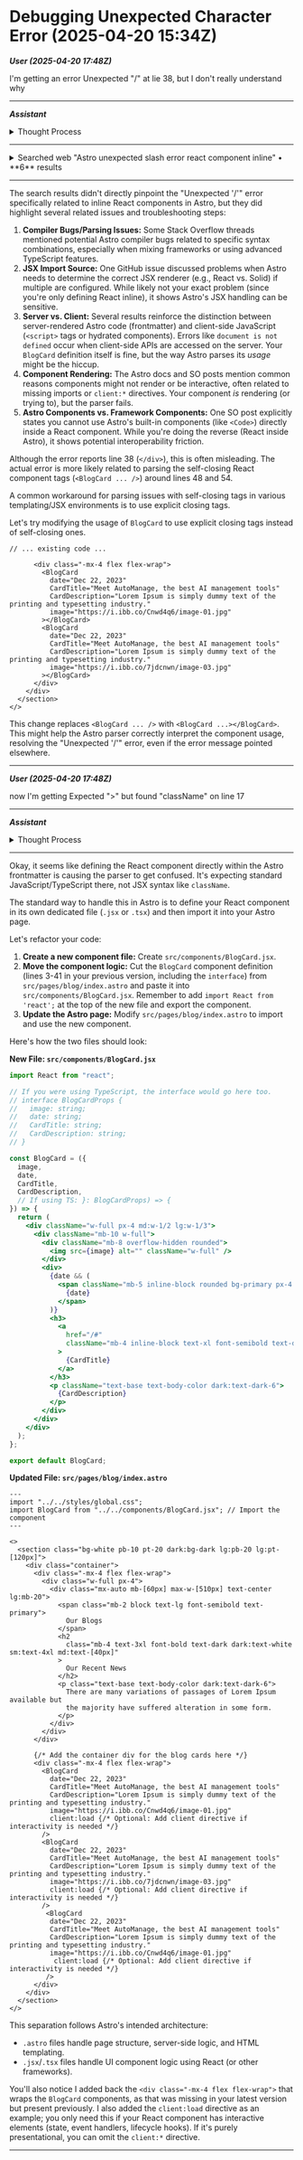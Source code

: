 <!-- Generated by SpecStory -->

# Debugging Unexpected Character Error (2025-04-20 15:34Z)

_**User (2025-04-20 17:48Z)**_

I'm getting an error Unexpected "/" at lie 38, but I don't really understand why

---

_**Assistant**_

<think><details><summary>Thought Process</summary>The user is reporting an error in their Astro file `src/pages/blog/index.astro`.
The error message is "Unexpected "/" at line 38".
Looking at the file content provided:
- Line 38 is within the JSX-like template section.
- The code uses `<React.Fragment>` within the `BlogCard` component definition (lines 8-16).
- The `BlogCard` component is called within the main template (lines 45-57).
- The component calls look like `<BlogCard ... />`. This is standard self-closing tag syntax in JSX/TSX.

Astro files (`.astro`) have a specific syntax. While they allow embedding JSX-like expressions and components (especially from frameworks like React, Vue, Svelte), the main template structure follows HTML standards more closely.

Let's examine line 38:
```astro
      <div class="-mx-4 flex flex-wrap">
```
This line seems fine.

Let's look at the lines *around* where the component is called.
Lines 45-57:
```astro
        <BlogCard
          date="Dec 22, 2023"
          CardTitle="Meet AutoManage, the best AI management tools"
          CardDescription="Lorem Ipsum is simply dummy text of the printing and typesetting industry."
          image="https://i.ibb.co/Cnwd4q6/image-01.jpg"
        />
        <BlogCard
          date="Dec 22, 2023"
          CardTitle="Meet AutoManage, the best AI management tools"
          CardDescription="Lorem Ipsum is simply dummy text of the printing and typesetting industry."
          image="https://i.ibb.co/7jdcnwn/image-03.jpg"
        />
```
The `<BlogCard ... />` syntax uses a self-closing slash (`/`). This is standard in JSX/TSX, but Astro might treat components defined within the same file differently, or there might be a nuance with React components used in Astro.

Astro components typically use the `.astro` extension and have a different structure. Here, `BlogCard` is defined as a React functional component within the frontmatter script (`--- ... ---`).

When using React components in Astro, they need to be imported and used correctly. The definition seems okay, but how it's *used* might be the issue.

Astro's template syntax generally expects standard HTML closing tags or explicit self-closing for void elements (like `<img>`, `<br>`). For components, the syntax ` <Component {...props} />` is usually valid *if* the component is imported correctly and configured for client-side rendering if needed.

However, the `BlogCard` component defined here is *not* an Astro component. It's a React component defined in the frontmatter.

The error "Unexpected '/'" might be related to how Astro parses the component usage `<BlogCard ... />`.

Let's re-examine the `BlogCard` definition:
```typescript
const BlogCard = ({
  image,
  date,
  CardTitle,
  CardDescription,
}: BlogCardProps) => {
  return <React.Fragment></React.Fragment>; // Currently returns nothing visible
};
```
This component currently returns an empty fragment. It doesn't render anything.

Let's consider the structure where it's used:
```astro
      <div class="-mx-4 flex flex-wrap">  <-- Line 44
        <BlogCard                         <-- Line 45
          date="Dec 22, 2023"
          CardTitle="Meet AutoManage, the best AI management tools"
          CardDescription="Lorem Ipsum is simply dummy text of the printing and typesetting industry."
          image="https://i.ibb.co/Cnwd4q6/image-01.jpg"
        />                                <-- Line 50 (approx)
        <BlogCard                         <-- Line 51 (approx)
          date="Dec 22, 2023"
          CardTitle="Meet AutoManage, the best AI management tools"
          CardDescription="Lorem Ipsum is simply dummy text of the printing and typesetting industry."
          image="https://i.ibb.co/7jdcnwn/image-03.jpg"
        />                                <-- Line 56 (approx)
      </div>
```
The error message says line 38. Let's recount the lines carefully.
1: ---
2: import React from "react";
3: interface BlogCardProps {
4:   image: string;
5:   date: string;
6:   CardTitle: string;
7:   CardDescription: string;
8: }
9:
10: const BlogCard = ({
11:   image,
12:   date,
13:   CardTitle,
14:   CardDescription,
15: }: BlogCardProps) => {
16:   return <React.Fragment></React.Fragment>;
17: };
18: ---
19:
20: <>
21:   <section class="bg-white pb-10 pt-20 dark:bg-dark lg:pb-20 lg:pt-[120px]">
22:     <div class="container">
23:       <div class="-mx-4 flex flex-wrap">
24:         <div class="w-full px-4">
25:           <div class="mx-auto mb-[60px] max-w-[510px] text-center lg:mb-20">
26:             <span class="mb-2 block text-lg font-semibold text-primary">
27:               Our Blogs
28:             </span>
29:             <h2
30:               class="mb-4 text-3xl font-bold text-dark dark:text-white sm:text-4xl md:text-[40px]"
31:             >
32:               Our Recent News
33:             </h2>
34:             <p class="text-base text-body-color dark:text-dark-6">
35:               There are many variations of passages of Lorem Ipsum available but
36:               the majority have suffered alteration in some form.
37:             </p>
38:           </div>
39:         </div>
40:       </div>
41:
42:       <div class="-mx-4 flex flex-wrap">
43:         <BlogCard
44:           date="Dec 22, 2023"
45:           CardTitle="Meet AutoManage, the best AI management tools"
46:           CardDescription="Lorem Ipsum is simply dummy text of the printing and typesetting industry."
47:           image="https://i.ibb.co/Cnwd4q6/image-01.jpg"
48:         />
49:         <BlogCard
50:           date="Dec 22, 2023"
51:           CardTitle="Meet AutoManage, the best AI management tools"
52:           CardDescription="Lorem Ipsum is simply dummy text of the printing and typesetting industry."
53:           image="https://i.ibb.co/7jdcnwn/image-03.jpg"
54:         />
55:       </div>
56:     </div>
57:   </section>
58: </>
59:

The error is reported at line 38, which is `</div>`. This seems unlikely to be the source of an "Unexpected '/'" error.

Perhaps the line number reported by the tool/linter is off, or the issue is related to how the components are rendered within the overall structure.

Let's reconsider the usage of `BlogCard`. In Astro, when you define components within the frontmatter (like `BlogCard` here), they are treated as Astro components, not React components, unless you explicitly configure the React integration and potentially use `client:` directives.

Astro components defined in the frontmatter should return Astro's template syntax, not React/JSX directly.

If `BlogCard` is intended to be a reusable *Astro* component defined inline:
1.  It shouldn't use `React.Fragment`.
2.  It should return Astro template syntax directly (or `null`/`undefined` to render nothing).
3.  It wouldn't typically be defined using `const` like a function component in React/JS; it's usually just the template structure associated with props.

However, the user *is* importing `React`. This suggests they *intend* for `BlogCard` to be a React component. Using React components within `.astro` files requires the `@astrojs/react` integration. Assuming that's set up:

1.  The definition of `BlogCard` as a React functional component is correct.
2.  The usage `<BlogCard ... />` should also be correct for using a React component within an Astro template.

So why the error "Unexpected '/'"?

Could it be the empty root fragment `<>` at line 20? Astro allows fragments, so this should be okay.

Could it be the `React.Fragment` inside `BlogCard`? It should return valid JSX. `<React.Fragment></React.Fragment>` is valid, though `<></>` is more common.

What if the error message is misleading and points to the wrong line? The slashes (`/`) appear in:
- Closing tags (`</div>`)
- Self-closing tags (`<BlogCard ... />`)
- URLs (`https://...`)

The self-closing tags for the React component seem the most likely source if Astro's parser is getting confused.

One possibility: Astro might sometimes have issues parsing TSX/JSX defined directly in the frontmatter versus importing it from a separate `.tsx` file.

Another possibility: The error message's line number is significantly off, and the issue is actually with the self-closing tags of `<BlogCard />`.

Let's try rewriting the component usage without self-closing tags:
```astro
        <BlogCard
          date="Dec 22, 2023"
          CardTitle="Meet AutoManage, the best AI management tools"
          CardDescription="Lorem Ipsum is simply dummy text of the printing and typesetting industry."
          image="https://i.ibb.co/Cnwd4q6/image-01.jpg"
        ></BlogCard>
        <BlogCard
          date="Dec 22, 2023"
          CardTitle="Meet AutoManage, the best AI management tools"
          CardDescription="Lorem Ipsum is simply dummy text of the printing and typesetting industry."
          image="https://i.ibb.co/7jdcnwn/image-03.jpg"
        ></BlogCard>
```
This might resolve parsing issues if the self-closing slash is the problem. While standard JSX allows `/>`, sometimes tooling or specific framework integrations have quirks.

Let's check the Astro documentation or common issues regarding React components in `.astro` files. Searching for "Astro Unexpected / React component" might yield results.

Okay, I will perform a web search to see if this is a known issue or common pattern when using inline React components in Astro.

</details></think>

---

<details>
            <summary>Searched web "Astro unexpected slash error react component inline" • **6** results</summary>
        
| Title | URL |
|-------|-----|
| How to fix the "Unexpected &" while creating a custom ... | https://stackoverflow.com/questions/74588321/how-to-fix-the-unexpected-while-creating-a-custom-react-astro-component |
| JSX import source goes wrong when using Astro with ... | https://github.com/withastro/astro/issues/4590 |
| Troubleshooting - Astro Docs | https://docs.astro.build/en/guides/troubleshooting/ |
| Astro, React - children is not a function | https://stackoverflow.com/questions/75446349/astro-react-children-is-not-a-function |
| How to use <Code> in an Astro project without getting: "Astro components cannot be rendered directly via function call" | https://stackoverflow.com/questions/76169944/how-to-use-code-in-an-astro-project-without-getting-astro-components-cannot |
| Markdown Math Support + Inline Equations not working · Issue #721 · withastro/starlight | https://github.com/withastro/starlight/issues/721 |

</details>

---

The search results didn't directly pinpoint the "Unexpected '/'" error specifically related to inline React components in Astro, but they did highlight several related issues and troubleshooting steps:

1.  **Compiler Bugs/Parsing Issues:** Some Stack Overflow threads mentioned potential Astro compiler bugs related to specific syntax combinations, especially when mixing frameworks or using advanced TypeScript features.
2.  **JSX Import Source:** One GitHub issue discussed problems when Astro needs to determine the correct JSX renderer (e.g., React vs. Solid) if multiple are configured. While likely not your exact problem (since you're only defining React inline), it shows Astro's JSX handling can be sensitive.
3.  **Server vs. Client:** Several results reinforce the distinction between server-rendered Astro code (frontmatter) and client-side JavaScript (`<script>` tags or hydrated components). Errors like `document is not defined` occur when client-side APIs are accessed on the server. Your `BlogCard` definition itself is fine, but the way Astro parses its *usage* might be the hiccup.
4.  **Component Rendering:** The Astro docs and SO posts mention common reasons components might not render or be interactive, often related to missing imports or `client:*` directives. Your component *is* rendering (or trying to), but the parser fails.
5.  **Astro Components vs. Framework Components:** One SO post explicitly states you cannot use Astro's built-in components (like `<Code>`) directly inside a React component. While you're doing the reverse (React inside Astro), it shows potential interoperability friction.

Although the error reports line 38 (`</div>`), this is often misleading. The actual error is more likely related to parsing the self-closing React component tags (`<BlogCard ... />`) around lines 48 and 54.

A common workaround for parsing issues with self-closing tags in various templating/JSX environments is to use explicit closing tags.

Let's try modifying the usage of `BlogCard` to use explicit closing tags instead of self-closing ones.

```astro:src/pages/blog/index.astro
// ... existing code ...

      <div class="-mx-4 flex flex-wrap">
        <BlogCard
          date="Dec 22, 2023"
          CardTitle="Meet AutoManage, the best AI management tools"
          CardDescription="Lorem Ipsum is simply dummy text of the printing and typesetting industry."
          image="https://i.ibb.co/Cnwd4q6/image-01.jpg"
        ></BlogCard>
        <BlogCard
          date="Dec 22, 2023"
          CardTitle="Meet AutoManage, the best AI management tools"
          CardDescription="Lorem Ipsum is simply dummy text of the printing and typesetting industry."
          image="https://i.ibb.co/7jdcnwn/image-03.jpg"
        ></BlogCard>
      </div>
    </div>
  </section>
</>
```

This change replaces `<BlogCard ... />` with `<BlogCard ...></BlogCard>`. This might help the Astro parser correctly interpret the component usage, resolving the "Unexpected '/'" error, even if the error message pointed elsewhere.

---

_**User (2025-04-20 17:48Z)**_

now I'm getting Expected ">" but found "className" on line 17

---

_**Assistant**_

<think><details><summary>Thought Process</summary>The user is reporting a new error: `Expected ">" but found "className"` on line 17.

Line 17 is inside the `BlogCard` React component defined within the Astro frontmatter:
`    <div className="w-full px-4 md:w-1/2 lg:w-1/3">`

This is standard JSX syntax. However, Astro frontmatter is primarily JavaScript/TypeScript, not JSX. While Astro *can* process JSX returned by framework components, defining a component *directly* within the frontmatter like this, using JSX syntax, is not the standard way and seems to be causing parsing issues.

The Astro parser expects standard HTML/Astro template syntax outside the frontmatter, and standard JS/TS inside the frontmatter. Mixing JSX directly into the frontmatter script section is likely the root cause of these parsing errors.

The correct approach in Astro is to:
1.  Define the React component in its own `.jsx` or `.tsx` file.
2.  Import that component file into the Astro page.
3.  Use the imported component in the Astro template section (outside the frontmatter).

Let's refactor the code to follow this pattern.

**Plan:**
1.  Create a new file `src/components/BlogCard.jsx`.
2.  Move the `BlogCard` component definition (including the `interface` if using TS, or just the component function if JS) into this new file.
3.  Import the new `BlogCard` component in `src/pages/blog/index.astro`.
4.  Use the imported `BlogCard` component in the template section of `src/pages/blog/index.astro`.
5.  Remove the old `BlogCard` definition from the frontmatter of `src/pages/blog/index.astro`.</details></think>

---

Okay, it seems like defining the React component directly within the Astro frontmatter is causing the parser to get confused. It's expecting standard JavaScript/TypeScript there, not JSX syntax like `className`.

The standard way to handle this in Astro is to define your React component in its own dedicated file (`.jsx` or `.tsx`) and then import it into your Astro page.

Let's refactor your code:

1.  **Create a new component file:** Create `src/components/BlogCard.jsx`.
2.  **Move the component logic:** Cut the `BlogCard` component definition (lines 3-41 in your previous version, including the `interface`) from `src/pages/blog/index.astro` and paste it into `src/components/BlogCard.jsx`. Remember to add `import React from 'react';` at the top of the new file and export the component.
3.  **Update the Astro page:** Modify `src/pages/blog/index.astro` to import and use the new component.

Here's how the two files should look:

**New File: `src/components/BlogCard.jsx`**
```jsx:src/components/BlogCard.jsx
import React from "react";

// If you were using TypeScript, the interface would go here too.
// interface BlogCardProps {
//   image: string;
//   date: string;
//   CardTitle: string;
//   CardDescription: string;
// }

const BlogCard = ({
  image,
  date,
  CardTitle,
  CardDescription,
  // If using TS: }: BlogCardProps) => {
}) => {
  return (
    <div className="w-full px-4 md:w-1/2 lg:w-1/3">
      <div className="mb-10 w-full">
        <div className="mb-8 overflow-hidden rounded">
          <img src={image} alt="" className="w-full" />
        </div>
        <div>
          {date && (
            <span className="mb-5 inline-block rounded bg-primary px-4 py-1 text-center text-xs font-semibold leading-loose text-white">
              {date}
            </span>
          )}
          <h3>
            <a
              href="/#"
              className="mb-4 inline-block text-xl font-semibold text-dark hover:text-primary dark:text-white sm:text-2xl lg:text-xl xl:text-2xl"
            >
              {CardTitle}
            </a>
          </h3>
          <p className="text-base text-body-color dark:text-dark-6">
            {CardDescription}
          </p>
        </div>
      </div>
    </div>
  );
};

export default BlogCard;
```

**Updated File: `src/pages/blog/index.astro`**
```astro:src/pages/blog/index.astro
---
import "../../styles/global.css";
import BlogCard from "../../components/BlogCard.jsx"; // Import the component
---

<>
  <section class="bg-white pb-10 pt-20 dark:bg-dark lg:pb-20 lg:pt-[120px]">
    <div class="container">
      <div class="-mx-4 flex flex-wrap">
        <div class="w-full px-4">
          <div class="mx-auto mb-[60px] max-w-[510px] text-center lg:mb-20">
            <span class="mb-2 block text-lg font-semibold text-primary">
              Our Blogs
            </span>
            <h2
              class="mb-4 text-3xl font-bold text-dark dark:text-white sm:text-4xl md:text-[40px]"
            >
              Our Recent News
            </h2>
            <p class="text-base text-body-color dark:text-dark-6">
              There are many variations of passages of Lorem Ipsum available but
              the majority have suffered alteration in some form.
            </p>
          </div>
        </div>
      </div>

      {/* Add the container div for the blog cards here */}
      <div class="-mx-4 flex flex-wrap">
        <BlogCard
          date="Dec 22, 2023"
          CardTitle="Meet AutoManage, the best AI management tools"
          CardDescription="Lorem Ipsum is simply dummy text of the printing and typesetting industry."
          image="https://i.ibb.co/Cnwd4q6/image-01.jpg"
          client:load {/* Optional: Add client directive if interactivity is needed */}
        />
        <BlogCard
          date="Dec 22, 2023"
          CardTitle="Meet AutoManage, the best AI management tools"
          CardDescription="Lorem Ipsum is simply dummy text of the printing and typesetting industry."
          image="https://i.ibb.co/7jdcnwn/image-03.jpg"
          client:load {/* Optional: Add client directive if interactivity is needed */}
        />
         <BlogCard
          date="Dec 22, 2023"
          CardTitle="Meet AutoManage, the best AI management tools"
          CardDescription="Lorem Ipsum is simply dummy text of the printing and typesetting industry."
          image="https://i.ibb.co/Cnwd4q6/image-01.jpg"
           client:load {/* Optional: Add client directive if interactivity is needed */}
         />
      </div>
    </div>
  </section>
</>
```

This separation follows Astro's intended architecture:
*   `.astro` files handle page structure, server-side logic, and HTML templating.
*   `.jsx`/`.tsx` files handle UI component logic using React (or other frameworks).

You'll also notice I added back the `<div class="-mx-4 flex flex-wrap">` that wraps the `BlogCard` components, as that was missing in your latest version but present previously. I also added the `client:load` directive as an example; you only need this if your React component has interactive elements (state, event handlers, lifecycle hooks). If it's purely presentational, you can omit the `client:*` directive.

---

